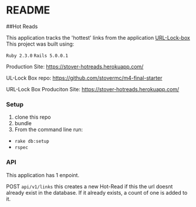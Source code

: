 # README

##Hot Reads

This application tracks the 'hottest' links from the application [URL-Lock-box](https://stover-m4-final.herokuapp.com/)
This project was built using:

`Ruby 2.3.0`
`Rails 5.0.0.1`

Production Site: https://stover-hotreads.herokuapp.com/

UL-Lock Box repo: https://github.com/stovermc/m4-final-starter

URL-Lock Box Produciton Site: https://stover-hotreads.herokuapp.com/

### Setup
1. clone this repo
2. bundle
3. From the command line run:
  * `rake db:setup`
  * `rspec`

### API
This application has 1 enpoint.

POST `api/v1/links` this creates a new Hot-Read if this the url doesnt already exist in the database. If it already exists, a count of one is added to it. 

